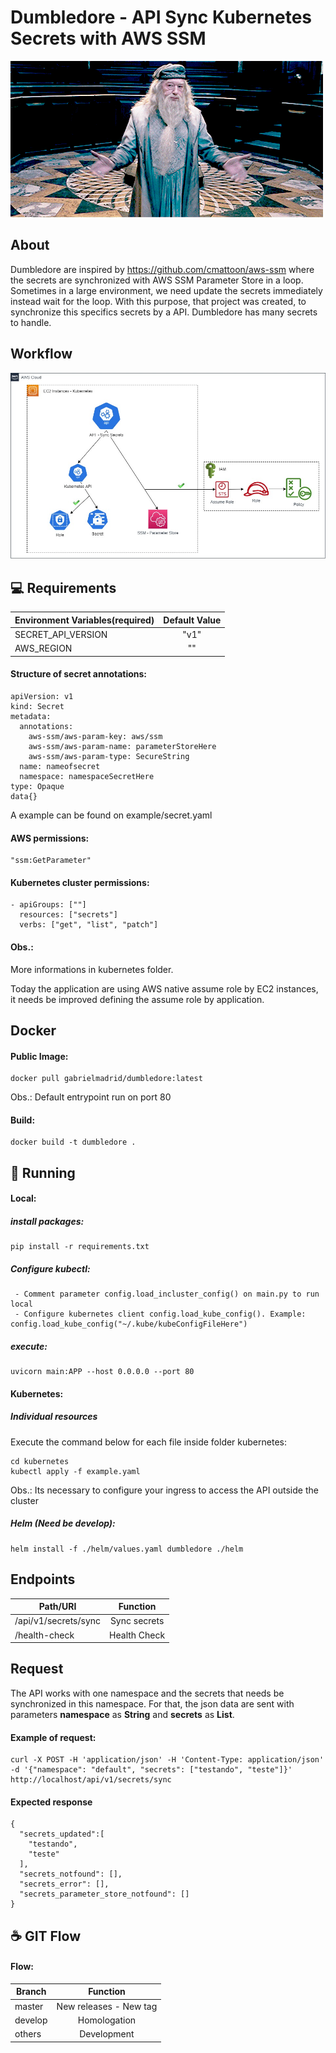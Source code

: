 # Dumbledore - API Sync Kubernetes Secrets with AWS SSM
![Dumbledore](img/dumbledore.gif)
## About

Dumbledore are inspired by https://github.com/cmattoon/aws-ssm where the secrets are synchronized with AWS SSM Parameter Store in a loop. 
Sometimes in a large environment, we need update the secrets immediately instead wait for the loop. With this purpose, that project was created, to synchronize this specifics secrets by a API. Dumbledore has many secrets to handle.

## Workflow

![Workflow](img/api-flow.jpg)

## 💻 Requirements

| Environment Variables(required) | Default Value |
| ------------------------------- |:-------------:|
| SECRET_API_VERSION              | "v1"          |
| AWS_REGION                      | ""            |

#### Structure of secret annotations:
````
apiVersion: v1
kind: Secret
metadata:
  annotations:
    aws-ssm/aws-param-key: aws/ssm
    aws-ssm/aws-param-name: parameterStoreHere
    aws-ssm/aws-param-type: SecureString
  name: nameofsecret
  namespace: namespaceSecretHere
type: Opaque
data{}
````
A example can be found on example/secret.yaml

#### AWS permissions:
````
"ssm:GetParameter"
````

#### Kubernetes cluster permissions:
````
- apiGroups: [""]
  resources: ["secrets"]
  verbs: ["get", "list", "patch"]
````
#### Obs.: 
More informations in kubernetes folder.

Today the application are using AWS native assume role by EC2 instances, it needs be improved defining the assume role by application.

## Docker

#### Public Image:
````
docker pull gabrielmadrid/dumbledore:latest
````
Obs.: Default entrypoint run on port 80

#### Build:
````
docker build -t dumbledore .
````

## 🚀 Running
 
#### Local:

##### install packages:
````
pip install -r requirements.txt
````
##### Configure kubectl:
````
 - Comment parameter config.load_incluster_config() on main.py to run local
 - Configure kubernetes client config.load_kube_config(). Example: config.load_kube_config("~/.kube/kubeConfigFileHere")
````
##### execute:
````
uvicorn main:APP --host 0.0.0.0 --port 80
````

#### Kubernetes:

##### Individual resources

Execute the command below for each file inside folder kubernetes:
````
cd kubernetes
kubectl apply -f example.yaml
````
Obs.: Its necessary to configure your ingress to access the API outside the cluster

##### Helm (Need be develop):
````
helm install -f ./helm/values.yaml dumbledore ./helm
````

## Endpoints

| Path/URI             | Function                |
| -------------------- |:-----------------------:|
| /api/v1/secrets/sync | Sync secrets            |
| /health-check        | Health Check            |

## Request

The API works with one namespace and the secrets that needs be synchronized in this namespace. 
For that, the json data are sent with parameters **namespace** as **String** and **secrets** as **List**.

#### Example of request:
````
curl -X POST -H 'application/json' -H 'Content-Type: application/json' -d '{"namespace": "default", "secrets": ["testando", "teste"]}' http://localhost/api/v1/secrets/sync
````
#### Expected response

````
{
  "secrets_updated":[
    "testando",
    "teste"
  ],
  "secrets_notfound": [],
  "secrets_error": [],
  "secrets_parameter_store_notfound": []
}
````

## ☕ GIT Flow

#### Flow:
| Branch    | Function                |
| --------- |:-----------------------:|
| master    | New releases - New tag  |
| develop   | Homologation            |
| others    | Development             |
